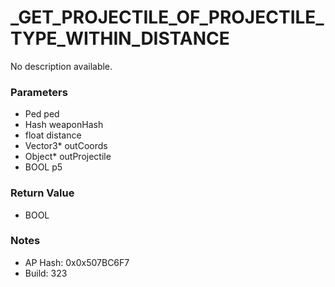 # _GET_PROJECTILE_OF_PROJECTILE_TYPE_WITHIN_DISTANCE

No description available.

### Parameters
* Ped ped
* Hash weaponHash
* float distance
* Vector3* outCoords
* Object* outProjectile
* BOOL p5

### Return Value
* BOOL

### Notes
* AP Hash: 0x0x507BC6F7
* Build: 323

